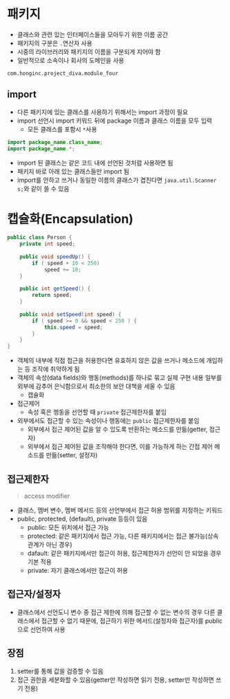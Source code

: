 # 패키지

- 클래스와 관련 있는 인터페이스들을 모아두기 위한 이름 공간
- 패키지의 구분은 `.`연산자 사용
- 시중의 라이브러리와 패키지의 이름을 구분되게 지어야 함
- 일반적으로 소속이나 회사의 도메인을 사용

```
com.honginc.project_diva.module_four
```



## import

- 다른 패키지에 있는 클래스를 사용하기 위해서는 import 과정이 필요
- import 선언시 import 키워드 뒤에 package 이름과 클래스 이름을 모두 입력
  - 모든 클래스를 포함시 `*`사용

```java
import package_name.class_name;
import package_name.*;
```

- import 된 클래스는 같은 코드 내에 선언된 것처럼 사용하면 됨
- 패키지 바로 아래 있는 클래스들만 import 됨
- import를 안하고 쓰거나 동일한 이름의 클래스가 겹친다면 `java.util.Scanner s;`와 같이 쓸 수 있음



# 캡슐화(Encapsulation)

```java
public class Person {
    private int speed;
    
    public void speedUp() {
        if ( speed + 10 < 250)
            speed += 10;
    }
    
    public int getSpeed() {
        return speed;
    }
    
    public void setSpeed(int speed) {
        if ( speed >= 0 && speed < 250 ) {
            this.speed = speed;
        }
    }
}
```

- 객체의 내부에 직접 접근을 허용한다면 유효하지 않은 값을 쓰거나 메소드에 개입하는 등 조작에 취약하게 됨
- 객체의 속성(data fields)와 행동(methods)를 하나로 묶고 실제 구현 내용 일부를 외부에 감추어 은닉함으로서 최소한의 보안 대책을 세울 수 있음
  - 캡슐화
- 접근제어
  - 속성 혹은 행동을 선언할 때 `private` 접근제한자를 붙임
- 외부에서도 접근할 수 있는 속성이나 행동에는 `public` 접근제한자를 붙임
  - 외부에서 접근 제어된 값을 알 수 있도록 반환하는 메소드를 만듦(getter, 접근자)
  - 외부에서 접근 제어된 값을 조작해야 한다면, 이를 가능하게 하는 간접 제어 메소드를 만듦(setter, 설정자)



## 접근제한자

> access modifier

- 클래스, 멤버 변수, 멤버 메서드 등의 선언부에서 접근 허용 범위를 지정하는 키워드
- public, protected, (default), private 등등이 있음
  - public: 모든 위치에서 접근 가능
  - protected: 같은 패키지에서 접근 가능, 다른 패키지에서는 접근 불가능(상속 관계가 아닌 경우)
  - dafault: 같은 패키지에서만 접근이 허용, 접근제한자가 선언이 안 되었을 경우 기본 적용
  - private: 자기 클래스에서만 접근이 허용



## 접근자/설정자

- 클래스에서 선언도니 변수 중 접근 제한에 의해 접근할 수 없는 변수의 경우 다른 클래스에서 접근할 수 없기 때문에, 접근하기 위한 메서드(설정자와 접근자)를 public으로 선언하여 사용



## 장점

1. setter를 통해 값을 검증할 수 있음
2. 접근 권한을 세분화할 수 있음(getter만 작성하면 읽기 전용, setter만 작성하면 쓰기 전용)